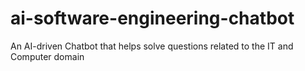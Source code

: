 # ai-software-engineering-chatbot
An AI-driven Chatbot that helps solve questions related to the IT and Computer domain
